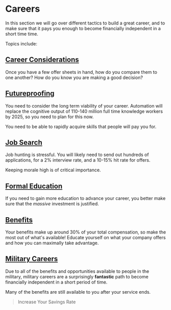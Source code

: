 # Careers

In this section we will go over different tactics to build a great career, and to make sure that it pays you enough to become financially independent in a short time time.

Topics include:

## [Career Considerations](considerations.md)

Once you have a few offer sheets in hand, how do you compare them to one another? How do you know you are making a good decision?

## [Futureproofing](futureproofing.md)

You need to consider the long term viability of your career. Automation will replace the cognitive output of 110-140 million full time knowledge workers by 2025, so you need to plan for this now.

You need to be able to rapidly acquire skills that people will pay you for.

## [Job Search](job-search.md)

Job hunting is stressful. You will likely need to send out hundreds of applications, for a 2% interview rate, and a 10-15% hit rate for offers. 

Keeping morale high is of critical importance.

## [Formal Education](formal-education.md)

If you need to gain more education to advance your career, you better make sure that the *massive* investment is justified.

## [Benefits](benefits.md)

Your benefits make up around 30% of your total compensation, so make the most out of what's available! Educate yourself on what your company offers and how you can maximally take advantage.

## [Military Careers](military.md)

Due to all of the benefits and opportunities available to people in the military, military careers are a surprisingly **fantastic** path to become financially independent in a short period of time. 

Many of the benefits are still available to you after your service ends.

>Increase Your Savings Rate